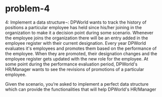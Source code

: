# problem-4

4: Implement a data structure¬:
DPWorld wants to track the history of positions a particular employee has held since his/her joining in the organization to make it a decision point during some scenario. Whenever the employee joins the organization there will be an entry added in the employee register with their current designation. Every year DPWorld evaluates it's employees and promotes them based on the performance of the employee. When they are promoted, their designation changes and the employee register gets updated with the new role for the employee. At some point during the performance evaluation period, DPWorld's HR/Manager wants to see the revisions of promotions of a particular employee.

Given the scenario, you’re asked to implement a perfect data structure which can provide the functionalities that will help DPWorld's HR/Manager
